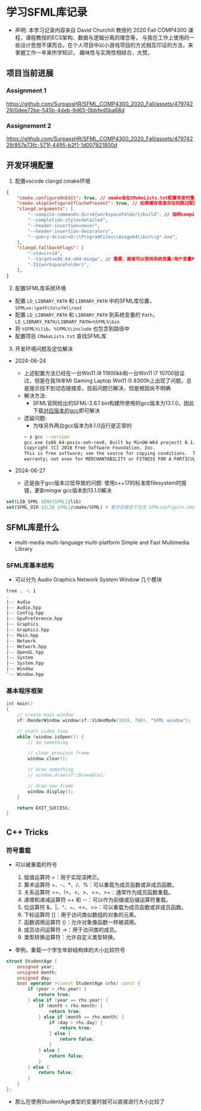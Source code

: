 # 学习SFML库记录

- 声明: 本学习记录内容来自 David Churchill 教授的 2020 Fall COMP4300 课程，课程教授的ECS架构、数据与逻辑分离的理念等，
与我在工作上使用的一些设计思想不谋而合。在个人项目中以小游戏项目的方式相互印证的方法，来掌握工作一年来所学知识，
趣味性与实用性相结合，大赞。

## 项目当前进展

### Assignment 1

https://github.com/SurpassHR/SFML_COMP4300_2020_Fall/assets/47974229/0dee72be-545b-4deb-9d65-0bbfed5ba68d

### Assignement 2

https://github.com/SurpassHR/SFML_COMP4300_2020_Fall/assets/47974229/857e73fc-571f-4495-b2f1-1d007921800d

## 开发环境配置

1. 配置vscode clangd cmake环境

```json
{
    "cmake.configureOnEdit": true, // cmake会在CMakeLists.txt配置改变时重新配置项目
    "cmake.skipConfigureIfCachePresent": true, // 如果缓存信息存在则跳过配置项目过程
    "clangd.arguments": [
        "--compile-commands-dir=${workspaceFolder}/build", // 指明compile-commands.json生成位置
        "--completion-style=detailed",
        "--header-insertion=never",
        "--header-insertion-decorators",
        "--query-driver=D:\\ProgramFiles\\mingw64\\bin\\g*.exe",
    ],
    "clangd.fallbackFlags": [
        "-std=c++14",
        "--target=x86_64-w64-mingw", // 重要，直接可以使用系统变量/用户变量Path中配置好的MinGW路径
        "-I${workspaceFolder}",
    ],
}
```

2. 配置SFML库系统环境

-   配置 `LD_LIBRARY_PATH` 和 `LIBRARY_PATH` 中的SFML库位置，`SFML=x:\path\to\sfml\root`
-   配置 `LD_LIBRARY_PATH` 和 `LIBRARY_PATH` 到系统变量的 `Path`，`LD_LIBRARY_PATH/LIBRARY_PATH=%SFML%\bin`
-   将 `%SFML%\lib`、`%SFML%\include` 也包含到路径中
-   配置项目 `CMakeLists.txt` 查找SFML库

3. 开发环境问题及定位解决

- 2024-06-24
    - 上述配置方法已经在一台Win11 i9 11900kb和一台Win11 i7 10700验证过，但是在我18年Mi Gaming Laptop Win11 i5 8300h上出现了问题，总是提示找不到动态链接库，目前问题已解决，但是根因尚不明确
    - 解决方法:
        - SFML官网给出的SFML-2.6.1 bin构建所使用的gcc版本为13.1.0，因此下载[对应版本的gcc](https://github.com/niXman/mingw-builds-binaries/releases/tag/13.1.0-rt_v11-rev1)即可解决
    - 遗留问题:
        - 为啥另外两台gcc版本为8.1.0运行是正常的
        ```bash
        ~ ❯ gcc --version
        gcc.exe (x86_64-posix-seh-rev0, Built by MinGW-W64 project) 8.1.0
        Copyright (C) 2018 Free Software Foundation, Inc.
        This is free software; see the source for copying conditions.  There is NO
        warranty; not even for MERCHANTABILITY or FITNESS FOR A PARTICULAR PURPOSE.
        ```

- 2024-06-27
    - 还是由于gcc版本过低导致的问题: 使用c++17的标准库filesystem时报错，更新mingw gcc版本到13.1.0解决

```cmake
set(LIB_SFML $ENV{SFML}/lib)
set(SFML_DIR ${LIB_SFML}/cmake/SFML) # 要求该路径下包含 SFMLconfigure.cmake
```

## SFML库是什么

- multi-media multi-language multi-platform Simple and Fast Multimedia Library

### SFML库基本结构

- 可以分为 Audio Graphics Network System Window 几个模块

```bash
tree . -L 1
.
|-- Audio
|-- Audio.hpp
|-- Config.hpp
|-- GpuPreference.hpp
|-- Graphics
|-- Graphics.hpp
|-- Main.hpp
|-- Network
|-- Network.hpp
|-- OpenGL.hpp
|-- System
|-- System.hpp
|-- Window
`-- Window.hpp
```

### 基本程序框架

```c++
int main()
{
    // create main window
    sf::RenderWindow window(sf::VideoMode(1024, 768), "SFML window");

    // start video loop
    while (window.isOpen()) {
        // do something

        // clear previous frame
        window.clear();

        // draw something
        // window.draw(sf::Drawable);

        // draw new frame
        window.display();
    }

    return EXIT_SUCCESS;
}
```

## C++ Tricks

### 符号重载

- 可以被重载的符号
    1. 赋值运算符 =：用于实现深拷贝。
    2. 算术运算符 +、-、*、/、%：可以重载为成员函数或非成员函数。
    3. 关系运算符 ==、!=、<、>、<=、>=：通常作为成员函数重载。
    4. 递增和递减运算符 ++ 和 --：可以作为前缀或后缀运算符重载。
    5. 位运算符 &、|、^、~、<<、>>：可以重载为成员函数或非成员函数。
    6. 下标运算符 []：用于访问类似数组的对象的元素。
    7. 函数调用运算符 ()：允许对象像函数一样被调用。
    8. 成员访问运算符 ->：用于访问类的成员。
    9. 类型转换运算符：允许自定义类型转换。

- 举例，重载一个学生年龄结构体的大小比较符号
```c++
struct StudentAge {
    unsigned year;
    unsigned month;
    unsigned day;
    bool operator >(const StudentAge &rhs) const {
        if (year > rhs.year) {
            return true;
        } else if (year == rhs.year) {
            if (month > rhs.month) {
                return true;
            } else if (month == rhs.month) {
                if (day > rhs.day) {
                    return true;
                } else {
                    return false;
                }
            } else {
                return false;
            }
        } else {
            return false;
        }
    }
};
```
- 那么在使用StudentAge类型的变量时就可以直接进行大小比较了
